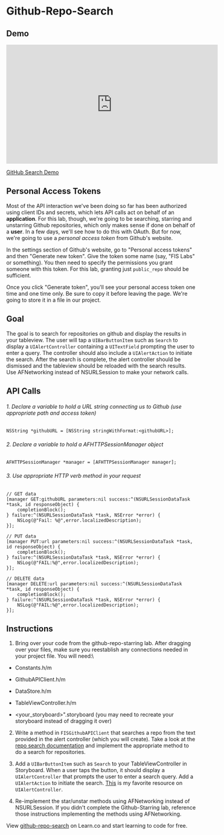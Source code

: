 # Github-Repo-Search

## Demo

<iframe width="560" height="315" src="https://www.youtube.com/embed/08vCCBNpQi0?rel=0&modestbranding=1" frameborder="0" allowfullscreen></iframe><p><a href="https://www.youtube.com/watch?v=08vCCBNpQi0">GitHub Search Demo</a></p>

## Personal Access Tokens

Most of the API interaction we've been doing so far has been authorized using client IDs and secrets, which lets API calls act on behalf of an **application**. For this lab, though, we're going to be searching, starring and unstarring Github repositories, which only makes sense if done on behalf of a **user**. In a few days, we'll see how to do this with OAuth. But for now, we're going to use a ​*personal access token*​ from Github's website.

In the settings section of Github's website, go to "Personal access tokens" and then "Generate new token". Give the token some name (say, "FIS Labs" or something). You then need to specify the permissions you grant someone with this token. For this lab, granting just `public_repo` should be sufficient.

Once you click "Generate token", you'll see your personal access token one time and one time only. Be sure to copy it before leaving the page. We're going to store it in a file in our project.

## Goal

The goal is to search for repositories on github and display the results in your tableview. The user will tap a `UIBarButtonItem` such as `Search` to display a `UIAlertController` containing a `UITextField` prompting the user to enter a query. The controller should also include a `UIAlertAction` to initiate the search. After the search is complete, the alert controller should be dismissed and the tableview should be reloaded with the search results. Use AFNetworking instead of NSURLSession to make your network calls.

## API Calls


###### 1. Declare a variable to hold a URL string connecting us to Github (use appropriate path and access token)
```
NSString *githubURL = [NSString stringWithFormat:<githubURL>];
```
###### 2. Declare a variable to hold a AFHTTPSessionManager object
```
AFHTTPSessionManager *manager = [AFHTTPSessionManager manager];
```
###### 3. Use appropriate HTTP verb method in your request
```
// GET data
[manager GET:githubURL parameters:nil success:^(NSURLSessionDataTask *task, id responseObject) {
    completionBlock();
} failure:^(NSURLSessionDataTask *task, NSError *error) {
    NSLog(@"Fail: %@",error.localizedDescription);
}];

// PUT data
[manager PUT:url parameters:nil success:^(NSURLSessionDataTask *task, id responseObject) {
    completionBlock();
} failure:^(NSURLSessionDataTask *task, NSError *error) {
    NSLog(@"FAIL:%@",error.localizedDescription);
}];

// DELETE data
[manager DELETE:url parameters:nil success:^(NSURLSessionDataTask *task, id responseObject) {
    completionBlock();
} failure:^(NSURLSessionDataTask *task, NSError *error) {
    NSLog(@"FAIL:%@",error.localizedDescription);
}];
```

## Instructions

1. Bring over your code from the github-repo-starring lab. After dragging over your files, make sure you reestablish any connections needed in your project file. You will need:\

  * Constants.h/m

  * GithubAPIClient.h/m

  * DataStore.h/m

  * TableViewController.h/m

  * &lt;your_storyboard&gt;".storyboard (you may need to recreate your storyboard instead of dragging it over)

2. Write a method in `FISGithubAPIClient` that searches a repo from the text provided in the alert controller (which you will create). Take a look at the [repo search documentation](https://developer.github.com/v3/search/#search-repositories) and implement the appropriate method to do a search for repositories.

3. Add a `UIBarButtonItem` such as `Search` to your TableViewController in Storyboard. When a user taps the button, it should display a `UIAlertController` that prompts the user to enter a search query. Add a `UIAlertAction` to initiate the search. [This](http://useyourloaf.com/blog/2014/09/05/uialertcontroller-changes-in-ios-8.html) is my favorite resource on `UIAlertController`.

4. Re-implement the star/unstar methods using AFNetworking instead of NSURLSession. If you didn't complete the Github-Starring lab, reference those instructions implementing the methods using AFNetworking.

<p data-visibility='hidden'>View <a href='https://learn.co/lessons/github-repo-search' title='github-repo-search'>github-repo-search</a> on Learn.co and start learning to code for free.</p>


